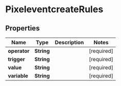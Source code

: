 # PixeleventcreateRules

## Properties
Name | Type | Description | Notes
------------ | ------------- | ------------- | -------------
**operator** | **String** |  |[required]  
**trigger** | **String** |  |[required]  
**value** | **String** |  |[required]  
**variable** | **String** |  |[required]  
